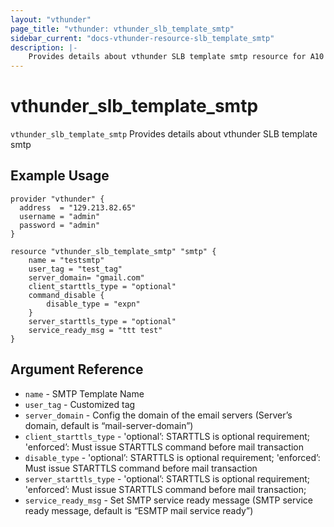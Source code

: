 ```yaml
---
layout: "vthunder"
page_title: "vthunder: vthunder_slb_template_smtp"
sidebar_current: "docs-vthunder-resource-slb_template_smtp"
description: |-
    Provides details about vthunder SLB template smtp resource for A10
---
```


# vthunder\_slb\_template\_smtp

`vthunder_slb_template_smtp` Provides details about vthunder SLB template smtp
## Example Usage


```hcl
provider "vthunder" {
  address  = "129.213.82.65"
  username = "admin"
  password = "admin"
}

resource "vthunder_slb_template_smtp" "smtp" {
	name = "testsmtp"
	user_tag = "test_tag"
	server_domain= "gmail.com"
	client_starttls_type = "optional"
	command_disable {
		disable_type = "expn"
	}
	server_starttls_type = "optional"
	service_ready_msg = "ttt test"
}
```

## Argument Reference

* `name` - SMTP Template Name
* `user_tag` - Customized tag
* `server_domain` - Config the domain of the email servers (Server’s domain, default is “mail-server-domain”)
* `client_starttls_type` - 'optional’: STARTTLS is optional requirement; 'enforced’: Must issue STARTTLS command before mail transaction
* `disable_type` - 'optional’: STARTTLS is optional requirement; 'enforced’: Must issue STARTTLS command before mail transaction
* `server_starttls_type` - 'optional’: STARTTLS is optional requirement; 'enforced’: Must issue STARTTLS command before mail transaction;
* `service_ready_msg` - Set SMTP service ready message (SMTP service ready message, default is “ESMTP mail service ready”)





